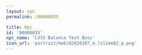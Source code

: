 ```yaml
---
layout: npc
permalink: /80000035

title: Npc
id: '80000035'
npc_name: 'LV35 Balance Test Boss'
icon_url: 'portrait/mob/02020107_m_lslime02_p.png'
---
```

